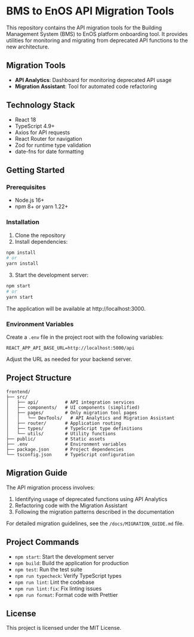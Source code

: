 # BMS to EnOS API Migration Tools

This repository contains the API migration tools for the Building Management System (BMS) to EnOS platform onboarding tool. It provides utilities for monitoring and migrating from deprecated API functions to the new architecture.

## Migration Tools

- **API Analytics**: Dashboard for monitoring deprecated API usage
- **Migration Assistant**: Tool for automated code refactoring

## Technology Stack

- React 18
- TypeScript 4.9+
- Axios for API requests
- React Router for navigation
- Zod for runtime type validation
- date-fns for date formatting

## Getting Started

### Prerequisites

- Node.js 16+ 
- npm 8+ or yarn 1.22+

### Installation

1. Clone the repository
2. Install dependencies:

```bash
npm install
# or
yarn install
```

3. Start the development server:

```bash
npm start
# or
yarn start
```

The application will be available at http://localhost:3000.

### Environment Variables

Create a `.env` file in the project root with the following variables:

```
REACT_APP_API_BASE_URL=http://localhost:5000/api
```

Adjust the URL as needed for your backend server.

## Project Structure

```
frontend/
├── src/
│   ├── api/          # API integration services
│   ├── components/   # UI components (simplified)
│   ├── pages/        # Only migration tool pages
│   │   └── DevTools/   # API Analytics and Migration Assistant
│   ├── router/       # Application routing
│   ├── types/        # TypeScript type definitions
│   └── utils/        # Utility functions
├── public/           # Static assets
├── .env              # Environment variables
├── package.json      # Project dependencies
└── tsconfig.json     # TypeScript configuration
```

## Migration Guide

The API migration process involves:

1. Identifying usage of deprecated functions using API Analytics
2. Refactoring code with the Migration Assistant
3. Following the migration patterns described in the documentation

For detailed migration guidelines, see the `/docs/MIGRATION_GUIDE.md` file.

## Project Commands

- `npm start`: Start the development server
- `npm build`: Build the application for production
- `npm test`: Run the test suite
- `npm run typecheck`: Verify TypeScript types
- `npm run lint`: Lint the codebase
- `npm run lint:fix`: Fix linting issues
- `npm run format`: Format code with Prettier

## License

This project is licensed under the MIT License.